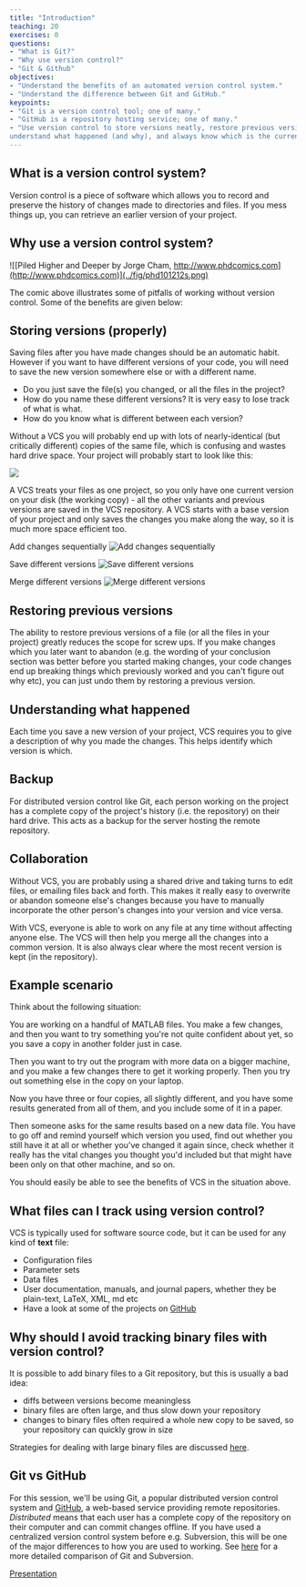 ```yaml
---
title: "Introduction"
teaching: 20
exercises: 0
questions:
- "What is Git?"
- "Why use version control?"
- "Git & Github"
objectives:
- "Understand the benefits of an automated version control system."
- "Understand the difference between Git and GitHub."
keypoints:
- "Git is a version control tool; one of many."
- "GitHub is a repository hosting service; one of many."
- "Use version control to store versions neatly, restore previous versions,
understand what happened (and why), and always know which is the current version."
---
```


## What is a version control system?

Version control is a piece of software which allows you to record and
preserve the history of changes made to directories and files. If you
mess things up, you can retrieve an earlier version of your project.

## Why use a version control system?

![[Piled Higher and Deeper by Jorge Cham, http://www.phdcomics.com](http://www.phdcomics.com)](../fig/phd101212s.png)

The comic above illustrates some of pitfalls of working without version
control. Some of the benefits are given below:

## Storing versions (properly)
Saving files after you have made changes should be an automatic habit.
However if you want to have different versions of your code, you will
need to save the new version somewhere else or with a different name.

* Do you just save the file(s) you changed, or all the files in the project?
* How do you name these different versions? It is very easy to lose track
of what is what.
* How do you know what is different between each version?

Without a VCS you will probably end up with lots of nearly-identical
(but critically different) copies of the same file, which is confusing
and wastes hard drive space.
Your project will probably start to look like this:

![](../fig/astorytoldinfilenames.gif)

A VCS treats your files as one project, so you only have one current
version on your disk (the working copy) - all the other variants and
previous versions are saved in the VCS repository. A VCS starts with
a base version of your project and only saves the changes you make along
the way, so it is much more space efficient too.

Add changes sequentially
![Add changes sequentially](../fig/play-changes.svg)

Save different versions
![Save different versions](../fig/versions.svg)

Merge different versions
![Merge different versions](../fig/merge.svg)

## Restoring previous versions
The ability to restore previous versions of a file (or all the files
in your project) greatly reduces the scope for screw ups. If you make
changes which you later want to abandon (e.g. the wording of your
conclusion section was better before you started making changes, your
code changes end up breaking things which previously worked and you
can't figure out why etc), you can just undo them by restoring a previous
version.

## Understanding what happened
Each time you save a new version of your project, VCS requires you to
give a description of why you made the changes. This helps identify
which version is which.

## Backup
For distributed version control like Git, each person working on the
project has a complete copy of the project's  history (i.e. the repository)
on their hard drive. This acts as a backup for the server hosting the
remote repository.

## Collaboration
Without VCS, you are probably using a shared drive and taking turns to
edit files, or emailing files back and forth. This makes it really
easy to overwrite or abandon someone else's changes because you have
to manually incorporate the other person's changes into your version
and vice versa.

With VCS, everyone is able to work on any file at any time without
affecting anyone else. The VCS will then help you merge all the changes
into a common version. It is also always clear where the most recent
version is kept (in the repository).


## Example scenario
Think about the following situation:

You are working on a handful of MATLAB files. You make a few changes,
and then you want to try something you're not quite confident about
yet, so you save a copy in another folder just in case.

Then you want to try out the program with more data on a bigger machine,
and you make a few changes there to get it working properly. Then you
try out something else in the copy on your laptop.

Now you have three or four copies, all slightly different, and you have
some results generated from all of them, and you include some of it in
a paper.

Then someone asks for the same results based on a new data file. You have
to go off and remind yourself which version you used, find out whether
you still have it at all or whether you've changed it again since, check
whether it really has the vital changes you thought you'd included but
that might have been only on that other machine, and so on.

You should easily be able to see the benefits of VCS in the situation above.

## What files can I track using version control?
VCS is typically used for software source code, but it can be used for
any kind of **text** file:

- Configuration files
- Parameter sets
- Data files
- User documentation, manuals, and journal papers,  whether they be plain-text,
LaTeX, XML, md etc
- Have a look at some of the projects on [GitHub](https://github.com/explore)

## Why should I avoid tracking binary files with version control?
It is possible to add binary files to a Git repository, but this is usually
a bad idea:
- diffs between versions become meaningless
- binary files are often large, and thus slow down your repository
- changes to binary files often required a whole new copy to be saved, so your
repository can quickly grow in size

Strategies for dealing with large binary files are discussed
[here](https://www.perforce.com/blog/storing-large-binary-files-in-git-repositories).

## Git vs GitHub
For this session, we'll be using Git, a popular distributed version control system
and [GitHub](http://github.com), a web-based service providing remote
repositories. *Distributed* means that each user has a complete copy of
the repository on their computer and can commit changes offline. If you
have used a centralized version control system before e.g. Subversion,
this will be one of the major differences to how you are used to working.
See [here](https://git.wiki.kernel.org/index.php/GitSvnComparsion) for a more
detailed comparison of Git and Subversion.

[Presentation](https://slides.com/ephraim24/a-quick-introduction-to-git-hub)
